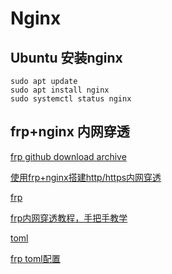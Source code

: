 # Nginx

[]()

## Ubuntu 安装nginx

```shell
sudo apt update
sudo apt install nginx
sudo systemctl status nginx
```


## frp+nginx 内网穿透

[frp github download archive](https://github.com/fatedier/frp/releases)

[使用frp+nginx搭建http/https内网穿透](https://zhuanlan.zhihu.com/p/424471359)

[frp](https://frps.cn/11.html)

[frp内网穿透教程，手把手教学](https://sspai.com/post/85402#!)

[toml](https://toml.io/cn/v1.0.0#%E8%A1%A8)

[frp toml配置](https://blog.csdn.net/u010100623/article/details/136215908)

